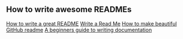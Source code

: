 ## How to write awesome READMEs

<a href="https://robots.thoughtbot.com/how-to-write-a-great-readme" target="_blank">
How to write a great README</a>

<a href="http://www.wikihow.com/Write-a-Read-Me" target="_blank">
Write a Read Me</a>

<a href="https://coderwall.com/p/fy05hq/how-to-make-beautiful-github-readme" target="_blank">
How to make beautiful GitHub readme</a>

<a href="http://docs.writethedocs.org/writing/beginners-guide-to-docs/" target="_blank">
A beginners guide to writing documentation</a>
